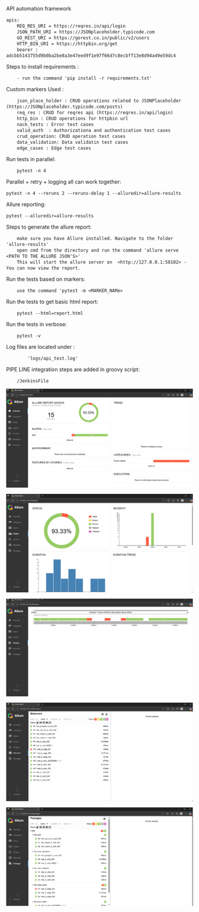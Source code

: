 API automation framework

    apis: 
        REQ_RES_URI = https://reqres.in/api/login
        JSON_PATH_URI = https://JSONplaceholder.typicode.com
        GO_REST_URI = https://gorest.co.in/public/v2/users
        HTTP_BIN_URI = https://httpbin.org/get
        bearer : adcbb5143755d9b0ba2be8a3e47eed9f1e97f66d7c8ecbff13e8d94a49e59dc4

Steps to install requirements :
        
        - run the command 'pip install -r requirements.txt'



Custom markers Used :

        json_place_holder : CRUD operations related to JSONPlaceholder (https://JSONplaceholder.typicode.com/posts)
        req_res : CRUD for reqres api (https://reqres.in/api/login)
        http_bin : CRUD operations for httpbin url
        nack_tests : Error test cases
        valid_auth  : Authorizationa and authentication test cases
        crud_operation: CRUD operation test cases
        data_validation: Data validatin test cases
        edge_cases : Edge test cases


Run tests in parallel:
        
        pytest -n 4

Parallel + retry + logging all can work together:

    pytest -n 4 --reruns 2 --reruns-delay 1 --alluredir=allure-results

Allure reporting:
     
    pytest --alluredir=allure-results

Steps to generate the allure report:
        
        make sure you have Allure installed. Navigate to the folder 'allure-results'
        open cmd from the directory and run the command 'allure serve <PATH TO THE ALLURE JSON'S>'
        This will start the allure server on  <http://127.0.0.1:58102> - You can now view the report.

Run the tests based on markers:
        
        use the command 'pytest -m <MARKER_NAMe>

Run the tests to get basic html report:
        
        pytest --html=report.html


Run the tests in verbose:
        
        pytest -v 


Log files are located under :
        
            'logs/api_test.log'


PIPE LINE integration steps are added in groovy script:
        
        /JenkinsFile

![img.png](img.png)

![img_1.png](img_1.png)

![img_2.png](img_2.png)

![img_3.png](img_3.png)

![img_4.png](img_4.png)
